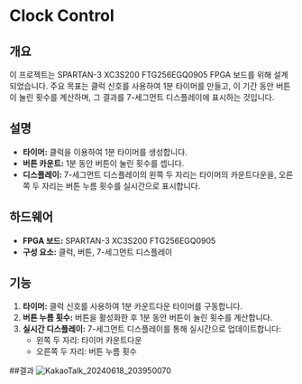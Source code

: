 # Clock Control

## 개요

이 프로젝트는 SPARTAN-3 XC3S200 FTG256EGQ0905 FPGA 보드를 위해 설계되었습니다. 주요 목표는 클럭 신호를 사용하여 1분 타이머를 만들고, 이 기간 동안 버튼이 눌린 횟수를 계산하며, 그 결과를 7-세그먼트 디스플레이에 표시하는 것입니다.

## 설명

- **타이머:** 클럭을 이용하여 1분 타이머를 생성합니다.
- **버튼 카운트:** 1분 동안 버튼이 눌린 횟수를 셉니다.
- **디스플레이:** 7-세그먼트 디스플레이의 왼쪽 두 자리는 타이머의 카운트다운을, 오른쪽 두 자리는 버튼 누름 횟수를 실시간으로 표시합니다.

## 하드웨어

- **FPGA 보드:** SPARTAN-3 XC3S200 FTG256EGQ0905
- **구성 요소:** 클럭, 버튼, 7-세그먼트 디스플레이

## 기능

1. **타이머:** 클럭 신호를 사용하여 1분 카운트다운 타이머를 구동합니다.
2. **버튼 누름 횟수:** 버튼을 활성화한 후 1분 동안 버튼이 눌린 횟수를 계산합니다.
3. **실시간 디스플레이:** 7-세그먼트 디스플레이를 통해 실시간으로 업데이트합니다:
   - 왼쪽 두 자리: 타이머 카운트다운
   - 오른쪽 두 자리: 버튼 누름 횟수
  
##결과
![KakaoTalk_20240618_203950070](https://github.com/seokee33/Control_Clock/assets/55632055/86afa8ac-fccf-4df1-a1b9-ecf51bfff64c)
